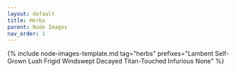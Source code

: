 ```yaml
---
layout: default
title: Herbs
parent: Node Images
nav_order: 1
---
```


{% include node-images-template.md tag="herbs" prefixes="Lambent Self-Grown Lush Frigid Windswept Decayed Titan-Touched Infurious None" %}
